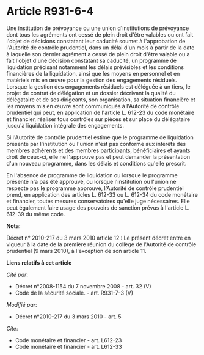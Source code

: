 # Article R931-6-4

Une institution de prévoyance ou une union d'institutions de prévoyance dont tous les agréments ont cessé de plein droit
d'être valables ou ont fait l'objet de décisions constatant leur caducité soumet à l'approbation de l'Autorité de contrôle
prudentiel, dans un délai d'un mois à partir de la date à laquelle son dernier agrément a cessé de plein droit d'être valable
ou a fait l'objet d'une décision constatant sa caducité, un programme de liquidation précisant notamment les délais
prévisibles et les conditions financières de la liquidation, ainsi que les moyens en personnel et en matériels mis en œuvre
pour la gestion des engagements résiduels. Lorsque la gestion des engagements résiduels est déléguée à un tiers, le projet de
contrat de délégation et un dossier décrivant la qualité du délégataire et de ses dirigeants, son organisation, sa situation
financière et les moyens mis en œuvre sont communiqués à l'Autorité de contrôle prudentiel qui peut, en application de
l'article L. 612-23 du code monétaire et financier, réaliser tous contrôles sur pièces et sur place du délégataire jusqu'à
liquidation intégrale des engagements. 

Si l'Autorité de contrôle prudentiel estime que le programme de liquidation présenté par l'institution ou l'union n'est pas
conforme aux intérêts des membres adhérents et des membres participants, bénéficiaires et ayants droit de ceux-ci, elle ne
l'approuve pas et peut demander la présentation d'un nouveau programme, dans les délais et conditions qu'elle prescrit. 

En l'absence de programme de liquidation ou lorsque le programme présenté n'a pas été approuvé, ou lorsque l'institution ou
l'union ne respecte pas le programme approuvé, l'Autorité de contrôle prudentiel prend, en application des articles L. 612-33
ou L. 612-34 du code monétaire et financier, toutes mesures conservatoires qu'elle juge nécessaires. Elle peut également
faire usage des pouvoirs de sanction prévus à l'article L. 612-39 du même code.

**Nota:**

Décret n° 2010-217 du 3 mars 2010 article 12 : Le présent décret entre en vigueur à la date de la première réunion du collège
de l'Autorité de contrôle prudentiel (9 mars 2010), à l'exception de son article 11.

**Liens relatifs à cet article**

_Cité par_:

  - Décret n°2008-1154 du 7 novembre 2008 - art. 32 (V)
  - Code de la sécurité sociale. - art. R931-7-3 (V)

_Modifié par_:

  - Décret n°2010-217 du 3 mars 2010 - art. 5

_Cite_:

  - Code monétaire et financier - art. L612-23
  - Code monétaire et financier - art. L612-33
